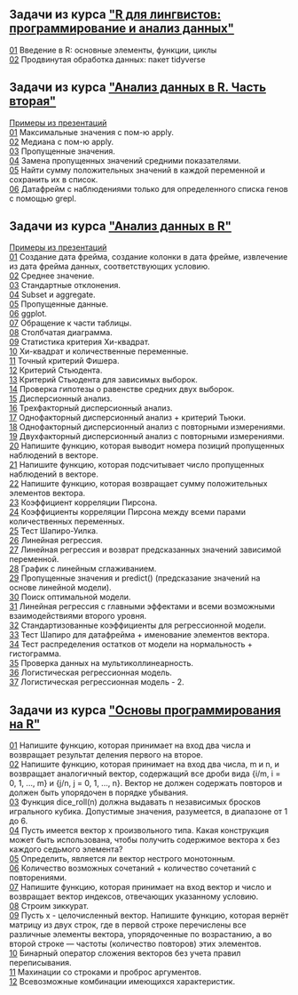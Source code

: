 ## Задачи из курса ["R для лингвистов: программирование и анализ данных"](https://openedu.ru/course/hse/RLING)  

[01](src/linguistics/01.r) Введение в R: основные элементы, функции, циклы  
[02](src/linguistics/02.r) Продвинутая обработка данных: пакет tidyverse  



## Задачи из курса ["Анализ данных в R. Часть вторая"](https://stepik.org/course/724)  

[Примеры из презентаций](src/an2/samples)  
[01](src/an2/01.r) Максимальные значения с пом-ю apply.  
[02](src/an2/02.r) Медиана с пом-ю apply.  
[03](src/an2/03.r) Пропущенные значения.  
[04](src/an2/04.r) Замена пропущенных значений средними показателями.  
[05](src/an2/05.r) Найти сумму положительных значений в каждой переменной и сохранить их в список.  
[06](src/an2/06.r) Датафрейм с наблюдениями только для определенного списка генов с помощью grepl.  



## Задачи из курса ["Анализ данных в R"](https://stepik.org/course/129)  

[Примеры из презентаций](src/an1/samples-from-presentations)  
[01](src/an1/01.r) Создание дата фрейма, создание колонки в дата фрейме, извлечение из дата фрейма данных, соответствующих условию.  
[02](src/an1/02.r) Среднее значение.  
[03](src/an1/03.r) Стандартные отклонения.  
[04](src/an1/04.r) Subset и aggregate.  
[05](src/an1/05.r) Пропущенные данные.  
[06](src/an1/06.r) ggplot.  
[07](src/an1/07.r) Обращение к части таблицы.  
[08](src/an1/08.r) Столбчатая диаграмма.  
[09](src/an1/09.r) Статистика критерия Хи-квадрат.  
[10](src/an1/10.r) Хи-квадрат и количественные переменные.  
[11](src/an1/11.r) Точный критерий Фишера.  
[12](src/an1/12.r) Критерий Стьюдента.  
[13](src/an1/13.r) Критерий Стьюдента для зависимых выборок.  
[14](src/an1/14.r) Проверка гипотезы о равенстве средних двух выборок.  
[15](src/an1/15.r) Дисперсионный анализ.  
[16](src/an1/16.r) Трехфакторный дисперсионный анализ.  
[17](src/an1/17.r) Однофакторный дисперсионный анализ + критерий Тьюки.  
[18](src/an1/18.r) Однофакторный дисперсионный анализ с повторными измерениями.  
[19](src/an1/19.r) Двухфакторный дисперсионный анализ с повторными измерениями.  
[20](src/an1/20.r) Напишите функцию, которая выводит номера позиций пропущенных наблюдений в векторе.  
[21](src/an1/21.r) Напишите функцию, которая подсчитывает число пропущенных наблюдений в векторе.  
[22](src/an1/22.r) Напишите функцию, которая возвращает сумму положительных элементов вектора.  
[23](src/an1/23.r) Коэффициент корреляции Пирсона.  
[24](src/an1/24.r) Коэффициенты корреляции Пирсона между всеми парами количественных переменных.  
[25](src/an1/25.r) Тест Шапиро-Уилка.  
[26](src/an1/26.r) Линейная регрессия.  
[27](src/an1/27.r) Линейная регрессия и возврат предсказанных значений зависимой переменной.  
[28](src/an1/28.r) График с линейным сглаживанием.  
[29](src/an1/29.r) Пропущенные значения и predict() (предсказание значений на основе линейной модели).  
[30](src/an1/30.r) Поиск оптимальной модели.  
[31](src/an1/31.r) Линейная регрессия с главными эффектами и всеми возможными взаимодействиями второго уровня.  
[32](src/an1/32.r) Стандартизованные коэффициенты для регрессионной модели.  
[33](src/an1/33.r) Тест Шапиро для датафрейма + именование элементов вектора.  
[34](src/an1/34.r) Тест распределения остатков от модели на нормальность + гистограмма.  
[35](src/an1/35.r) Проверка данных на мультиколлинеарность.  
[36](src/an1/36.r) Логистическая регрессионная модель.  
[37](src/an1/37.r) Логистическая регрессионная модель - 2.  



## Задачи из курса ["Основы программирования на R"](https://stepik.org/course/497)  

[01](src/basics/01.r) Напишите функцию, которая принимает на вход два числа и возвращает результат деления первого на второе.  
[02](src/basics/02.r) Напишите функцию, которая принимает на вход два числа, m и n, и возвращает аналогичный вектор, содержащий все дроби вида {i/m, i = 0, 1, ..., m} и  {j/n, j = 0, 1, ..., n}. Вектор не должен содержать повторов и должен быть упорядочен в порядке убывания.  
[03](src/basics/03.r) Функция dice_roll(n) должна выдавать n независимых бросков игрального кубика. Допустимые значения, разумеется, в диапазоне от 1 до 6.  
[04](src/basics/04.r) Пусть имеется вектор x произвольного типа. Какая конструкция может быть использована, чтобы получить содержимое вектора x без каждого седьмого элемента?  
[05](src/basics/05.r) Определить, является ли вектор нестрого монотонным.  
[06](src/basics/06.r) Количество возможных сочетаний + количество сочетаний с повторениями.  
[07](src/basics/07.r) Напишите функцию, которая принимает на вход вектор и число и возвращает вектор индексов, отвечающих указанному условию.  
[08](src/basics/08.r) Строим зиккурат.  
[09](src/basics/09.r) Пусть x - целочисленный вектор. Напишите функцию, которая вернёт матрицу из двух строк, где в первой строке перечислены все различные элементы вектора, упорядоченные по возрастанию, а во второй строке — частоты (количество повторов) этих элементов.  
[10](src/basics/10.r) Бинарный оператор сложения векторов без учета правил переписывания.  
[11](src/basics/11.r) Махинации со строками и проброс аргументов.  
[12](src/basics/12.r) Всевозможные комбинации имеющихся характеристик.  
